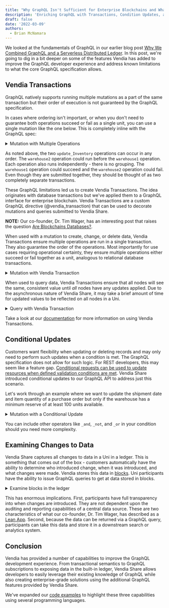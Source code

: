 ```yaml
---
title: "Why GraphQL Isn't Sufficient for Enterprise Blockchains and What We Did About It"
description: 'Enriching GraphQL with Transactions, Condition Updates, and Ledgering'
draft: false
date: '2022-03-09'
authors:
  - Brian McNamara
---
```



We looked at the fundamentals of GraphQL in our earlier blog post [Why We Combined GraphQL and a Serverless Distributed Ledger](https://www.vendia.net/blog/why-we-combined-graphql-and-a-serverless-distributed-ledger). In this post, we're going to dig in a bit deeper on some of the features Vendia has added to improve the GraphQL developer experience and address known limitations to what the core GraphQL specification allows.

## Vendia Transactions

GraphQL natively supports running multiple mutations as a part of the same transaction but their order of execution is not guaranteed by the GraphQL specification.

In cases where ordering isn't important, or when you don't need to guarantee both operations succeed or fail as a single unit, you can use a single mutation like the one below.  This is completely inline with the GraphQL spec:

<details>
<summary>Mutation with Multiple Operations</summary>

```graphql
mutation m {
  warehouse1: update_Inventory(id: "017d92a7-0ab5-5513-fac1-c50be330f057", input: {quantityWarehouse1: 90, lastUpdated: "2021-12-06T18:30:00Z"} syncMode: ASYNC) {
    transaction {
      transactionId
    }
  }
  warehouse2: update_Inventory(id: "017d92a7-0ab5-5513-fac1-c50be330f057", input: {quantityWarehouse2: 10, lastUpdated: "2021-12-06T18:30:00Z"} syncMode: ASYNC) {
   transaction {
      transactionId
    }
  }
}
```
</details>

As noted above, the two `update_Inventory` operations can occur in any order. The `warehouse2` operation could run before the `warehouse1` operation. Each operation also runs independently - there is no grouping. The `warehouse1` operation could succeed and the `warehouse2` operation could fail. Even though they are submitted together, they should be thought of as two completely separate transactions.

These GraphQL limitations led us to create Vendia Transactions. The idea originates with database transactions but we've applied them to a GraphQL interface for enterprise blockchain. Vendia Transactions are a custom GraphQL directive (@vendia_transaction) that can be used to decorate mutations and queries submitted to Vendia Share.

**NOTE:** Our co-founder, Dr. Tim Wager, has an interesting post that raises the question [Are Blockchains Databases?](https://thenewstack.io/are-blockchains-databases/).

When used with a mutation to create, change, or delete data, Vendia Transactions ensure multiple operations are run in a single transaction. They also guarantee the order of the operations. Most importantly for use cases requiring operational certainty, they ensure multiple operations either succeed or fail together as a unit, analogous to relational database transactions.

<details>
<summary>Mutation with Vendia Transaction</summary>

```graphql
mutation m @vendia_transaction {
  warehouse1: update_Inventory(id: "017d92a7-0ab5-5513-fac1-c50be330f057", input: {quantityWarehouse1: 90, lastUpdated: "2021-12-06T18:30:00Z"} syncMode: ASYNC) {
    transaction {
      transactionId
    }
  }
  warehouse2: update_Inventory(id: "017d92a7-0ab5-5513-fac1-c50be330f057", input: {quantityWarehouse2: 10, lastUpdated: "2021-12-06T18:30:00Z"} syncMode: ASYNC) {
    transaction {
      transactionId
    }
  }
}
```
</details>

When used to query data, Vendia Transactions ensure that all nodes will see the same, consistent value until *all* nodes have any updates applied. Due to the asynchronous nature of Vendia Share, it may take a brief amount of time for updated values to be reflected on all nodes in a Uni.

<details>
<summary>Query with Vendia Transaction</summary>

```graphql
query q @vendia_transaction {
  get_Inventory(id: "017d92a7-0ab5-5513-fac1-c50be330f057", readMode: NODE_COMMITTED) {
    _id
    itemName
    itemNumber
    quantityWarehouse1
    quantityWarehouse2
  }
}
```
</details>

Take a look at our [documentation](https://www.vendia.net/docs/share/vendia-transaction) for more information on using Vendia Transactions.

## Conditional Updates

Customers want flexibility when updating or deleting records and may only need to perform such updates when a condition is met. The GraphQL specification does not allow for such logic. For REST developers, this may seem like a feature gap. [Conditional requests can be used to update resources when defined validation conditions are met](https://developer.mozilla.org/en-US/docs/Web/HTTP/Conditional_requests). Vendia Share introduced conditional updates to our GraphQL API to address just this scenario.

Let's work through an example where we want to update the shipment date and item quantity of a purchase order but only if the warehouse has a minimum reserve of at least 100 units available.

<details>
<summary>Mutation with a Conditional Update</summary>

```graphql
mutation m {
  update_PurchaseOrder(id: "017d92a7-0ab5-5513-fac1-c50be330f092", input: {shipmentDate: "2021-02-16T09:00:00Z", quantity: 10}, condition: {warehouseQuantity: {gte: 100}} syncMode: ASYNC) {
    transaction {
      transactionId
    }
  }
}
```
</details>

You can include other operators like `_and`, `_not`,  and `_or` in your condition should you need more complexity.

## Examining Changes to Data

Vendia Share captures all changes to data in a Uni in a ledger. This is something that comes out of the box - customers automatically have the ability to determine who introduced change, when it was introduced, and what changes were made. Vendia stores this data in [blocks](https://www.vendia.net/docs/share/terms-and-definitions#block). Uni participants have the ability to issue GraphQL queries to get at data stored in blocks.

<details>
<summary>Examine blocks in the ledger</summary>

```graphql
query blocksQuery {
  listVendia_BlockItems(readMode: NODE_COMMITTED) {
    Vendia_BlockItems {
      blockId
      blockHash
      previousBlockId
      commitTime
      transactions {
        _id
        _owner
        mutations
      }
    }
  }
}
```

</details>

This has enormous implications. First, participants have full transparency into when changes are introduced. They are not dependent upon the auditing and reporting capabilities of a central data source. These are two characteristics of what our co-founder, Dr. Tim Wager, has described as a [Lean App](https://www.vendia.net/blog/lean-app-part-3#what-makes-an-app-lean). Second, because the data can be returned via a GraphQL query, participants can take this data and store it in a downstream search or analytics system.

## Conclusion

Vendia has provided a number of capabilities to improve the GraphQL development experience. From transactional semantics to GraphQL subscriptions to exposing data in the built-in ledger, Vendia Share allows developers to easily leverage their existing knowledge of GraphQL while also creating enterprise-grade solutions using the additional GraphQL features provided by Vendia Share. 

We've expanded our [code examples](https://github.com/vendia/examples/tree/main/features/share/graphql/graphql-enhancements) to highlight these three capabilities using several programming languages.
